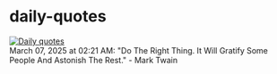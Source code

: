 # daily-quotes
[![Daily quotes](https://github.com/ceepu8/daily-quotes/actions/workflows/daily-quote.yml/badge.svg)](https://github.com/ceepu8/daily-quotes/actions/workflows/daily-quote.yml)<br/>
March 07, 2025 at 02:21 AM: "Do The Right Thing. It Will Gratify Some People And Astonish The Rest." - Mark Twain

